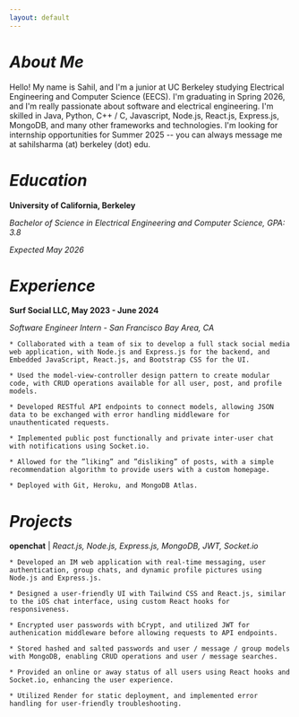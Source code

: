 ```yaml
---
layout: default
---
```


# _About Me_

Hello! My name is Sahil, and I'm a junior at UC Berkeley studying Electrical Engineering and Computer Science (EECS). I'm graduating in Spring 2026, and I'm really passionate about software and electrical engineering. I'm skilled in Java, Python, C++ / C, Javascript, Node.js, React.js, Express.js, MongoDB, and many other frameworks and technologies. I'm looking for internship opportunities for Summer 2025 -- you can always message me at sahilsharma (at) berkeley (dot) edu. 

# _Education_

**University of California, Berkeley**

_Bachelor of Science in Electrical Engineering and Computer Science, GPA: 3.8_

_Expected May 2026_

# _Experience_

**Surf Social LLC, May 2023 - June 2024**

_Software Engineer Intern - San Francisco Bay Area, CA_

    * Collaborated with a team of six to develop a full stack social media web application, with Node.js and Express.js for the backend, and Embedded JavaScript, React.js, and Bootstrap CSS for the UI.

    * Used the model-view-controller design pattern to create modular code, with CRUD operations available for all user, post, and profile models.

    * Developed RESTful API endpoints to connect models, allowing JSON data to be exchanged with error handling middleware for unauthenticated requests.

    * Implemented public post functionally and private inter-user chat with notifications using Socket.io.

    * Allowed for the ”liking” and ”disliking” of posts, with a simple recommendation algorithm to provide users with a custom homepage.

    * Deployed with Git, Heroku, and MongoDB Atlas.

# _Projects_

**openchat** | _React.js, Node.js, Express.js, MongoDB, JWT, Socket.io_

    * Developed an IM web application with real-time messaging, user authentication, group chats, and dynamic profile pictures using Node.js and Express.js.

    * Designed a user-friendly UI with Tailwind CSS and React.js, similar to the iOS chat interface, using custom React hooks for responsiveness.

    * Encrypted user passwords with bCrypt, and utilized JWT for authenication middleware before allowing requests to API endpoints.

    * Stored hashed and salted passwords and user / message / group models with MongoDB, enabling CRUD operations and user / message searches.

    * Provided an online or away status of all users using React hooks and Socket.io, enhancing the user experience.

    * Utilized Render for static deployment, and implemented error handling for user-friendly troubleshooting.

```
